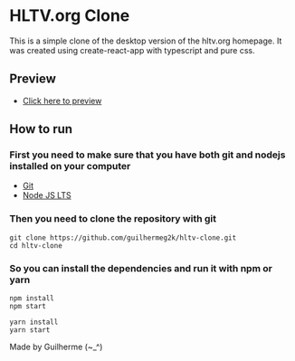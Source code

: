 # HLTV.org Clone

This is a simple clone of the desktop version of the hltv.org homepage.
It was created using create-react-app with typescript and pure css.
## Preview
- [Click here to preview](https://guilhermeg2k.github.io/hltv-clone/build/)
## How to run
### First you need to make sure that you have both git and nodejs installed on your computer
- [Git](https://git-scm.com/downloads)
- [Node JS LTS](https://nodejs.org/en/download/)
### Then you need to clone the repository with git
```
git clone https://github.com/guilhermeg2k/hltv-clone.git
cd hltv-clone
```
### So you can install the dependencies and run it with npm or yarn
```
npm install
npm start
```

```
yarn install
yarn start
```

Made by Guilherme (~_^)